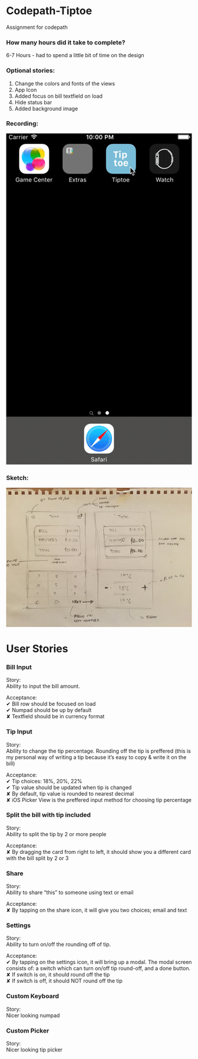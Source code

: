 
# Codepath-Tiptoe
Assignment for codepath

### How many hours did it take to complete?
6-7 Hours - had to spend a little bit of time on the design

### Optional stories:
1. Change the colors and fonts of the views
2. App Icon
3. Added focus on bill textfield on load
4. Hide status bar
5. Added background image

### Recording:
![Alt text](https://github.com/christophersybico/Codepath-Tiptoe/blob/master/Tiptoe%20Demo.gif "Tipteo Demo")

### Sketch:
![Alt text](https://github.com/christophersybico/Codepath-Tiptoe/blob/master/Tiptoe%20Sketch.jpeg "Tiptoe Sketch")

# User Stories

### Bill Input
Story:  
Ability to input the bill amount.

Acceptance:  
✔︎ Bill row should be focused on load  
✔ Numpad should be up by default  
✘ Textfield should be in currency format

### Tip Input
Story:  
Ability to change the tip percentage. Rounding off the tip is preffered (this is my personal way of writing a tip because it’s easy to copy & write it on the bill)

Acceptance:  
✔︎ Tip choices: 18%, 20%, 22%  
✔︎ Tip value should be updated when tip is changed  
✘ By default, tip value is rounded to nearest decimal  
✘ iOS Picker View is the preffered input method for choosing tip percentage

### Split the bill with tip included
Story:  
Ability to split the tip by 2 or more people  

Acceptance:  
✘ By dragging the card from right to left, it should show you a different card with the bill split by 2 or 3

### Share
Story:  
Ability to share “this” to someone using text or email

Acceptance:  
✘ By tapping on the share icon, it will give you two choices; email and text

### Settings
Story:  
Ability to turn on/off the rounding off of tip.

Acceptance:  
✔︎ By tapping on the settings icon, it will bring up a modal. The modal screen consists of: a switch which can turn on/off tip round-off, and a done button.  
✘ If switch is on, it should round off the tip  
✘ If switch is off, it should NOT round off the tip

### Custom Keyboard
Story:  
Nicer looking numpad

### Custom Picker
Story:  
Nicer looking tip picker